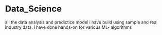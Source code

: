 # Data_Science
all the data analysis and predictice model i have build using sample and real industry data. i have done hands-on for various ML- algorithms
